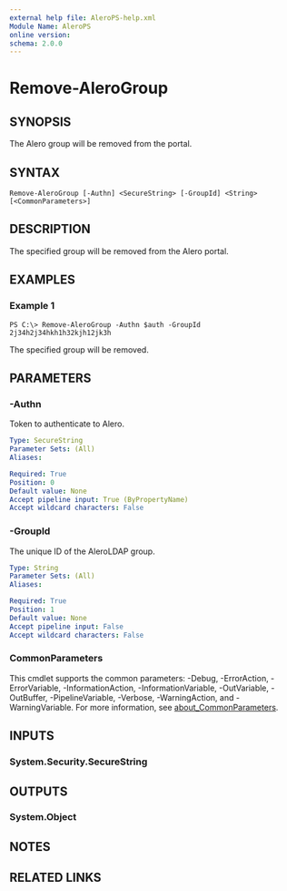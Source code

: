 ```yaml
---
external help file: AleroPS-help.xml
Module Name: AleroPS
online version:
schema: 2.0.0
---
```


# Remove-AleroGroup

## SYNOPSIS
The Alero group will be removed from the portal.

## SYNTAX

```
Remove-AleroGroup [-Authn] <SecureString> [-GroupId] <String> [<CommonParameters>]
```

## DESCRIPTION
The specified group will be removed from the Alero portal.

## EXAMPLES

### Example 1
```
PS C:\> Remove-AleroGroup -Authn $auth -GroupId 2j34h2j34hkh1h32kjh12jk3h
```

The specified group will be removed.

## PARAMETERS

### -Authn
Token to authenticate to Alero.

```yaml
Type: SecureString
Parameter Sets: (All)
Aliases:

Required: True
Position: 0
Default value: None
Accept pipeline input: True (ByPropertyName)
Accept wildcard characters: False
```

### -GroupId
The unique ID of the AleroLDAP group.

```yaml
Type: String
Parameter Sets: (All)
Aliases:

Required: True
Position: 1
Default value: None
Accept pipeline input: False
Accept wildcard characters: False
```

### CommonParameters
This cmdlet supports the common parameters: -Debug, -ErrorAction, -ErrorVariable, -InformationAction, -InformationVariable, -OutVariable, -OutBuffer, -PipelineVariable, -Verbose, -WarningAction, and -WarningVariable. For more information, see [about_CommonParameters](http://go.microsoft.com/fwlink/?LinkID=113216).

## INPUTS

### System.Security.SecureString
## OUTPUTS

### System.Object
## NOTES

## RELATED LINKS
